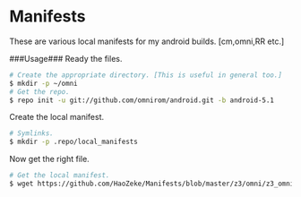 Manifests
================================
These are various local manifests for my android builds. [cm,omni,RR etc.]


###Usage###
Ready the files.

```bash
# Create the appropriate directory. [This is useful in general too.]
$ mkdir -p ~/omni
# Get the repo.
$ repo init -u git://github.com/omnirom/android.git -b android-5.1
```
Create the local manifest.

```bash
# Symlinks.
$ mkdir -p .repo/local_manifests
```
Now get the right file.

```bash
# Get the local manifest.
$ wget https://github.com/HaoZeke/Manifests/blob/master/z3/omni/z3_omni.xml
```
